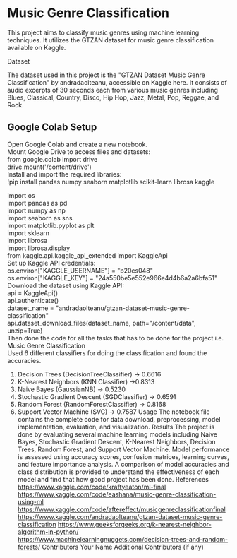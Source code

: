 # Music Genre Classification
This project aims to classify music genres using machine learning techniques. It utilizes the GTZAN dataset for music genre classification available on Kaggle.

Dataset

The dataset used in this project is the "GTZAN Dataset Music Genre Classification" by andradaolteanu, accessible on Kaggle here. It consists of audio excerpts of 30 seconds each from various music genres including Blues, Classical, Country, Disco, Hip Hop, Jazz, Metal, Pop, Reggae, and Rock.

## Google Colab Setup

Open Google Colab and create a new notebook. <br/>
Mount Google Drive to access files and datasets: <br/>
   from google.colab import drive <br/>
   drive.mount('/content/drive') <br/>
Install and import the required libraries: <br/>
!pip install pandas numpy seaborn matplotlib scikit-learn librosa kaggle <br/>

import os <br/>
import pandas as pd <br/>
import numpy as np <br/>
import seaborn as sns <br/>
import matplotlib.pyplot as plt <br/>
import sklearn <br/>
import librosa <br/>
import librosa.display <br/>
from kaggle.api.kaggle_api_extended import KaggleApi <br/>
Set up Kaggle API credentials: <br/>
os.environ["KAGGLE_USERNAME"] = "b20cs048" <br/>
os.environ["KAGGLE_KEY"] = "24a550be5e552e966e4d4b6a2a6bfa51" <br/>
Download the dataset using Kaggle API: <br/>
api = KaggleApi() <br/>
api.authenticate() <br/>
dataset_name = "andradaolteanu/gtzan-dataset-music-genre-classification" <br/>
api.dataset_download_files(dataset_name, path="/content/data", unzip=True) <br/>
Then done the code for all the tasks that has to be done for the project i.e. Music Genre Classification <br/>
Used 6 different classifiers for doing the classification and found the accuracies. <br/>
1. Decision Trees (DecisionTreeClassifier) -> 0.6616
2. K-Nearest Neighbors (KNN Classifier) ->0.8313
3. Naive Bayes (GaussianNB) -> 0.5230
4. Stochastic Gradient Descent (SGDClassifier) -> 0.6591
5. Random Forest (RandomForestClassifier) -> 0.8168
6. Support Vector Machine (SVC) -> 0.7587
Usage
The notebook file contains the complete code for data download, preprocessing, model implementation, evaluation, and visualization.
Results
The project is done by evaluating several machine learning models including Naive Bayes, Stochastic Gradient Descent, K-Nearest Neighbors, Decision Trees, Random Forest, and Support Vector Machine.
Model performance is assessed using accuracy scores, confusion matrices, learning curves, and feature importance analysis.
A comparison of model accuracies and class distribution is provided to understand the effectiveness of each model and find that how good project has been done.
References
https://www.kaggle.com/code/kraftyeaton/ml-final
https://www.kaggle.com/code/eashana/music-genre-classification-using-ml
https://www.kaggle.com/code/aftereffect/musicgenreclassificationfinal
https://www.kaggle.com/andradaolteanu/gtzan-dataset-music-genre-classification
https://www.geeksforgeeks.org/k-nearest-neighbor-algorithm-in-python/
https://www.machinelearningnuggets.com/decision-trees-and-random-forests/
Contributors
Your Name
Additional Contributors (if any)
 
